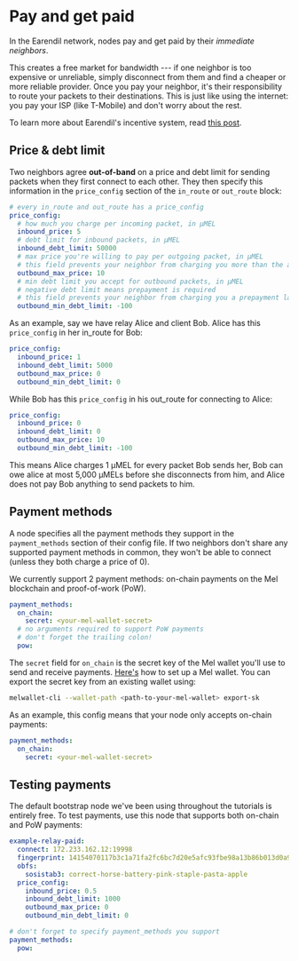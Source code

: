 # Pay and get paid

In the Earendil network, nodes pay and get paid by their _immediate neighbors_.

This creates a free market for bandwidth --- if one neighbor is too expensive or unreliable, simply disconnect from them and find a cheaper or more reliable provider. Once you pay your neighbor, it's their responsibility to route your packets to their destinations. This is just like using the internet: you pay your ISP (like T-Mobile) and don't worry about the rest.

To learn more about Earendil's incentive system, read [this post](https://nullchinchilla.me/2023/07/earendil-incentives/).

## Price & debt limit

Two neighbors agree **out-of-band** on a price and debt limit for sending packets when they first connect to each other. They then specify this information in the `price_config` section of the `in_route` or `out_route` block:

```yaml
# every in_route and out_route has a price_config
price_config:
  # how much you charge per incoming packet, in µMEL
  inbound_price: 5
  # debt limit for inbound packets, in µMEL
  inbound_debt_limit: 50000
  # max price you're willing to pay per outgoing packet, in µMEL
  # this field prevents your neighbor from charging you more than the agreed amount
  outbound_max_price: 10
  # min debt limit you accept for outbound packets, in µMEL
  # negative debt limit means prepayment is required
  # this field prevents your neighbor from charging you a prepayment larger than the agreed amount
  outbound_min_debt_limit: -100
```

As an example, say we have relay Alice and client Bob. Alice has this `price_config` in her in_route for Bob:

```yaml
price_config:
  inbound_price: 1
  inbound_debt_limit: 5000
  outbound_max_price: 0
  outbound_min_debt_limit: 0
```

While Bob has this `price_config` in his out_route for connecting to Alice:

```yaml
price_config:
  inbound_price: 0
  inbound_debt_limit: 0
  outbound_max_price: 10
  outbound_min_debt_limit: -100
```

This means Alice charges 1 µMEL for every packet Bob sends her, Bob can owe alice at most 5,000 µMELs before she disconnects from him, and Alice does not pay Bob anything to send packets to him.

## Payment methods

A node specifies all the payment methods they support in the `payment_methods` section of their config file. If two neighbors don't share any supported payment methods in common, they won't be able to connect (unless they both charge a price of 0).

We currently support 2 payment methods: on-chain payments on the Mel blockchain and proof-of-work (PoW).

```yaml
payment_methods:
  on_chain:
    secret: <your-mel-wallet-secret>
  # no arguments required to support PoW payments
  # don't forget the trailing colon!
  pow:
```

The `secret` field for `on_chain` is the secret key of the Mel wallet you'll use to send and receive payments. [Here's](https://docs.melproject.org/developer-guides/using-wallets) how to set up a Mel wallet. You can export the secret key from an existing wallet using:

```bash
melwallet-cli --wallet-path <path-to-your-mel-wallet> export-sk
```

As an example, this config means that your node only accepts on-chain payments:

```yaml
payment_methods:
  on_chain:
    secret: <your-mel-wallet-secret>
```

## Testing payments

The default bootstrap node we've been using throughout the tutorials is entirely free. To test payments, use this node that supports both on-chain and PoW payments:

```yaml
example-relay-paid:
  connect: 172.233.162.12:19998
  fingerprint: 14154070117b3c1a71fa2fc6bc7d20e5afc93fbe98a13b86b013d0a91215f74f
  obfs:
    sosistab3: correct-horse-battery-pink-staple-pasta-apple
  price_config:
    inbound_price: 0.5
    inbound_debt_limit: 1000
    outbound_max_price: 0
    outbound_min_debt_limit: 0

# don't forget to specify payment_methods you support
payment_methods:
  pow:
```
